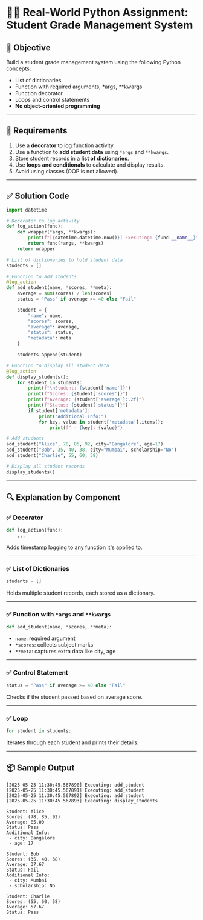 
# 🧑‍🎓 Real-World Python Assignment: Student Grade Management System

## 🎯 Objective
Build a student grade management system using the following Python concepts:
- List of dictionaries
- Function with required arguments, *args, **kwargs
- Function decorator
- Loops and control statements
- **No object-oriented programming**

---

## 🔧 Requirements

1. Use a **decorator** to log function activity.
2. Use a function to **add student data** using `*args` and `**kwargs`.
3. Store student records in a **list of dictionaries**.
4. Use **loops and conditionals** to calculate and display results.
5. Avoid using classes (OOP is not allowed).

---

## ✅ Solution Code

```python
import datetime

# Decorator to log activity
def log_action(func):
    def wrapper(*args, **kwargs):
        print(f"[{datetime.datetime.now()}] Executing: {func.__name__}")
        return func(*args, **kwargs)
    return wrapper

# List of dictionaries to hold student data
students = []

# Function to add students
@log_action
def add_student(name, *scores, **meta):
    average = sum(scores) / len(scores)
    status = "Pass" if average >= 40 else "Fail"

    student = {
        "name": name,
        "scores": scores,
        "average": average,
        "status": status,
        "metadata": meta
    }

    students.append(student)

# Function to display all student data
@log_action
def display_students():
    for student in students:
        print(f"\nStudent: {student['name']}")
        print(f"Scores: {student['scores']}")
        print(f"Average: {student['average']:.2f}")
        print(f"Status: {student['status']}")
        if student['metadata']:
            print("Additional Info:")
            for key, value in student['metadata'].items():
                print(f" - {key}: {value}")

# Add students
add_student("Alice", 78, 85, 92, city="Bangalore", age=17)
add_student("Bob", 35, 40, 38, city="Mumbai", scholarship="No")
add_student("Charlie", 55, 60, 58)

# Display all student records
display_students()
```

---

## 🔍 Explanation by Component

### ✅ Decorator
```python
def log_action(func):
    ...
```
Adds timestamp logging to any function it's applied to.

---

### ✅ List of Dictionaries
```python
students = []
```
Holds multiple student records, each stored as a dictionary.

---

### ✅ Function with `*args` and `**kwargs`
```python
def add_student(name, *scores, **meta):
```
- `name`: required argument
- `*scores`: collects subject marks
- `**meta`: captures extra data like city, age

---

### ✅ Control Statement
```python
status = "Pass" if average >= 40 else "Fail"
```
Checks if the student passed based on average score.

---

### ✅ Loop
```python
for student in students:
```
Iterates through each student and prints their details.

---

## 📦 Sample Output

```
[2025-05-25 11:30:45.567890] Executing: add_student
[2025-05-25 11:30:45.567891] Executing: add_student
[2025-05-25 11:30:45.567892] Executing: add_student
[2025-05-25 11:30:45.567893] Executing: display_students

Student: Alice
Scores: (78, 85, 92)
Average: 85.00
Status: Pass
Additional Info:
 - city: Bangalore
 - age: 17

Student: Bob
Scores: (35, 40, 38)
Average: 37.67
Status: Fail
Additional Info:
 - city: Mumbai
 - scholarship: No

Student: Charlie
Scores: (55, 60, 58)
Average: 57.67
Status: Pass
```
